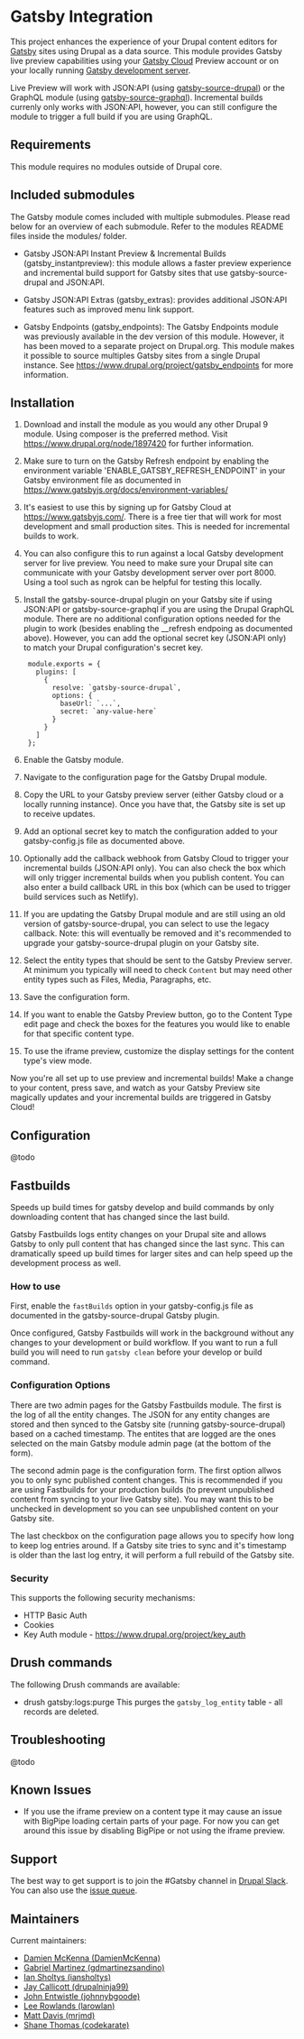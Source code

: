 # Gatsby Integration

This project enhances the experience of your Drupal content editors for
[Gatsby](https://www.gatsbyjs.com) sites using Drupal as a data source. This
module provides Gatsby live preview capabilities using your [Gatsby
Cloud](https://www.gatsbyjs.com/products/cloud/) Preview account or on your
locally running [Gatsby development server](https://github.com/gatsbyjs/gatsby).

Live Preview will work with JSON:API (using
[gatsby-source-drupal](https://github.com/gatsbyjs/gatsby/tree/master/packages/gatsby-source-drupal))
or the GraphQL module (using
[gatsby-source-graphql](https://github.com/gatsbyjs/gatsby/tree/master/packages/gatsby-source-graphql)).
Incremental builds currenly only works with JSON:API, however, you can still
configure the module to trigger a full build if you are using GraphQL.

## Requirements

This module requires no modules outside of Drupal core.

## Included submodules

The Gatsby module comes included with multiple submodules. Please read below
for an overview of each submodule. Refer to the modules README files inside the
modules/ folder.

* Gatsby JSON:API Instant Preview & Incremental Builds (gatsby_instantpreview):
  this module allows a faster preview experience and incremental build support
  for Gatsby sites that use gatsby-source-drupal and JSON:API.

* Gatsby JSON:API Extras (gatsby_extras): provides additional JSON:API features
  such as improved menu link support.

* Gatsby Endpoints (gatsby_endpoints): The Gatsby Endpoints module was
  previously available in the dev version of this module. However, it has
  been moved to a separate project on Drupal.org. This module makes it
  possible to source multiples Gatsby sites from a single Drupal instance.
  See https://www.drupal.org/project/gatsby_endpoints for more information.

## Installation

1. Download and install the module as you would any other Drupal 9 module.
   Using composer is the preferred method. Visit
   https://www.drupal.org/node/1897420 for further information.
2. Make sure to turn on the Gatsby Refresh endpoint by enabling the environment
   variable 'ENABLE_GATSBY_REFRESH_ENDPOINT' in your Gatsby environment file as
   documented in https://www.gatsbyjs.org/docs/environment-variables/
3. It's easiest to use this by signing up for Gatsby Cloud at
   https://www.gatsbyjs.com/. There is a free tier that will work for most
   development and small production sites. This is needed for incremental builds
   to work.
4. You can also configure this to run against a local Gatsby development
   server for live preview. You need to make sure your Drupal site can
   communicate with your Gatsby development server over port 8000. Using
   a tool such as ngrok can be helpful for testing this locally.
5. Install the gatsby-source-drupal plugin on your Gatsby site if using JSON:API
   or gatsby-source-graphql if you are using the Drupal GraphQL module. There
   are no additional configuration options needed for the plugin to work
   (besides enabling the __refresh endpoing as documented above). However,
   you can add the optional secret key (JSON:API only) to match your Drupal
   configuration's secret key.

        module.exports = {
          plugins: [
            {
              resolve: `gatsby-source-drupal`,
              options: {
                baseUrl: `...`,
                secret: `any-value-here`
              }
            }
          ]
        };


6. Enable the Gatsby module.
7. Navigate to the configuration page for the Gatsby Drupal module.
8. Copy the URL to your Gatsby preview server (either Gatsby cloud or a locally
   running instance). Once you have that, the Gatsby site is set up to receive
   updates.
9. Add an optional secret key to match the configuration added to your
   gatsby-config.js file as documented above.
10. Optionally add the callback webhook from Gatsby Cloud to trigger your
    incremental builds (JSON:API only). You can also check the box which will
    only trigger incremental builds when you publish content. You can also enter
    a build callback URL in this box (which can be used to trigger build
    services such as Netlify).
11. If you are updating the Gatsby Drupal module and are still using an old
    version of gatsby-source-drupal, you can select to use the legacy callback.
    Note: this will eventually be removed and it's recommended to upgrade your
    gatsby-source-drupal plugin on your Gatsby site.
12. Select the entity types that should be sent to the Gatsby Preview server.
    At minimum you typically will need to check `Content` but may need other
    entity types such as Files, Media, Paragraphs, etc.
13. Save the configuration form.
14. If you want to enable the Gatsby Preview button, go to the Content Type
    edit page and check the boxes for the features you would like to enable for
    that specific content type.
15. To use the iframe preview, customize the display settings for the content
    type's view mode.

Now you're all set up to use preview and incremental builds! Make a change to
your content, press save, and watch as your Gatsby Preview site magically
updates and your incremental builds are triggered in Gatsby Cloud!

## Configuration

@todo

## Fastbuilds

Speeds up build times for gatsby develop and build commands by only downloading
content that has changed since the last build.

Gatsby Fastbuilds logs entity changes on your Drupal site and allows Gatsby to
only pull content that has changed since the last sync. This can dramatically
speed up build times for larger sites and can help speed up the development
process as well.

### How to use

First, enable the `fastBuilds` option in your gatsby-config.js file as documented
in the gatsby-source-drupal Gatsby plugin.

Once configured, Gatsby Fastbuilds will work in the background without any
changes to your development or build workflow. If you want to run a full build
you will need to run `gatsby clean` before your develop or build command.

### Configuration Options

There are two admin pages for the Gatsby Fastbuilds module. The first is the
log of all the entity changes. The JSON for any entity changes are stored and
then synced to the Gatsby site (running gatsby-source-drupal) based on a cached
timestamp. The entites that are logged are the ones selected on the main Gatsby
module admin page (at the bottom of the form).

The second admin page is the configuration form. The first option allwos you to
only sync published content changes. This is recommended if you are using
Fastbuilds for your production builds (to prevent unpublished content from
syncing to your live Gatsby site). You may want this to be unchecked in
development so you can see unpublished content on your Gatsby site.

The last checkbox on the configuration page allows you to specify how long to
keep log entries around. If a Gatsby site tries to sync and it's timestamp is
older than the last log entry, it will perform a full rebuild of the Gatsby
site.

### Security

This supports the following security mechanisms:
* HTTP Basic Auth
* Cookies
* Key Auth module - https://www.drupal.org/project/key_auth

## Drush commands

The following Drush commands are available:

* drush gatsby:logs:purge
  This purges the `gatsby_log_entity` table - all records are deleted.

## Troubleshooting

@todo


## Known Issues

- If you use the iframe preview on a content type it may cause an issue with
  BigPipe loading certain parts of your page. For now you can get around this
  issue by disabling BigPipe or not using the iframe preview.

## Support

The best way to get support is to join the #Gatsby channel in [Drupal
Slack](https://www.drupal.org/slack). You can also use the [issue
queue](https://www.drupal.org/project/issues/gatsby).

## Maintainers

Current maintainers:

 * [Damien McKenna (DamienMcKenna)](https://www.drupal.org/u/damienmckenna)
 * [Gabriel Martinez
   (gdmartinezsandino)](https://www.drupal.org/u/gdmartinezsandino)
 * [Ian Sholtys (iansholtys)](https://www.drupal.org/u/iansholtys)
 * [Jay Callicott (drupalninja99)](https://www.drupal.org/u/drupalninja99)
 * [John Entwistle (johnnybgoode)](https://www.drupal.org/u/johnnybgoode)
 * [Lee Rowlands (larowlan)](https://www.drupal.org/u/larowlan)
 * [Matt Davis (mrjmd)](https://www.drupal.org/u/mrjmd)
 * [Shane Thomas (codekarate)](https://www.drupal.org/u/codekarate)

